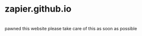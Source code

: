 # zapier.github.io
# <POC here congrats>
pawned this website please take care of this as soon as possible
